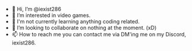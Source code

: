 - 👋 Hi, I’m @iexist286
- 👀 I’m interested in video games.
- 🌱 I'm not currently learning anything coding related.
- 💞️ I’m looking to collaborate on nothing at the moment. (xD)
- 📫 How to reach me you can contact me via DM'ing me on my Discord, iexist286.
